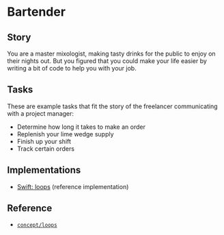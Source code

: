 # Bartender

## Story

You are a master mixologist, making tasty drinks for the public to enjoy on their nights out. But you figured that you could make your life easier by writing a bit of code to help you with your job.

## Tasks

These are example tasks that fit the story of the freelancer communicating with a project manager:

- Determine how long it takes to make an order
- Replenish your lime wedge supply
- Finish up your shift
- Track certain orders

## Implementations

- [Swift: loops][implementation-swift] (reference implementation)

## Reference

- [`concept/loops`][concept-loops]

[concept-loops]: https://github.com/exercism/v3/blob/main/reference/concepts/loops.md
[implementation-swift]: https://github.com/exercism/swift/blob/main/exercises/concept/master-mixologist/.docs/instructions.md
